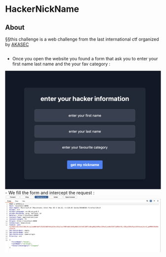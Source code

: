 # HackerNickName

## About 

§§this challenge is a web challenge from the last international ctf organized by [AKASEC](https://akasec.club/) 

##

 - Once you open the website you found a form that ask you to enter your first name last name and the your fav category :
<img src="https://github.com/youssef-badaoui/MY_writeups/blob/main/Web/first.png" >
 - We fill the form and intercept the request :
<img src="https://github.com/youssef-badaoui/MY_writeups/blob/main/Web/2.png">

